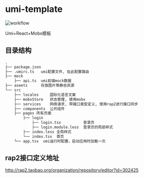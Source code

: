# umi-template
![workflow](https://github.com/CrazyHer/umi-template/actions/workflows/cicd.yml/badge.svg)

Umi+React+Mobx模板

## 目录结构

```md
.
├── package.json
├── .umirc.ts   umi配置文件, 在此配置路由
├── mock        
    ├── api.ts  umi前端mock数据
├── aseets      存放图片等静态资源
└── src
    ├── locales     国际化语言文案
    ├── mobxStore   状态管理, 使用mobx
    ├── services    网络请求, 带接口类型定义, 使用rap2进行接口同步
    ├── components  公共组件
    ├── pages 所有页面
        ├── login 
            ├── login.tsx          登录页
            ├── login.module.less  登录页的局部样式
        ├── index.less 全局样式
        └── index.tsx  首页
    └── app.tsx  umi运行时配置，启动应用时加载一次
```

## rap2接口定义地址
http://rap2.taobao.org/organization/repository/editor?id=302425
